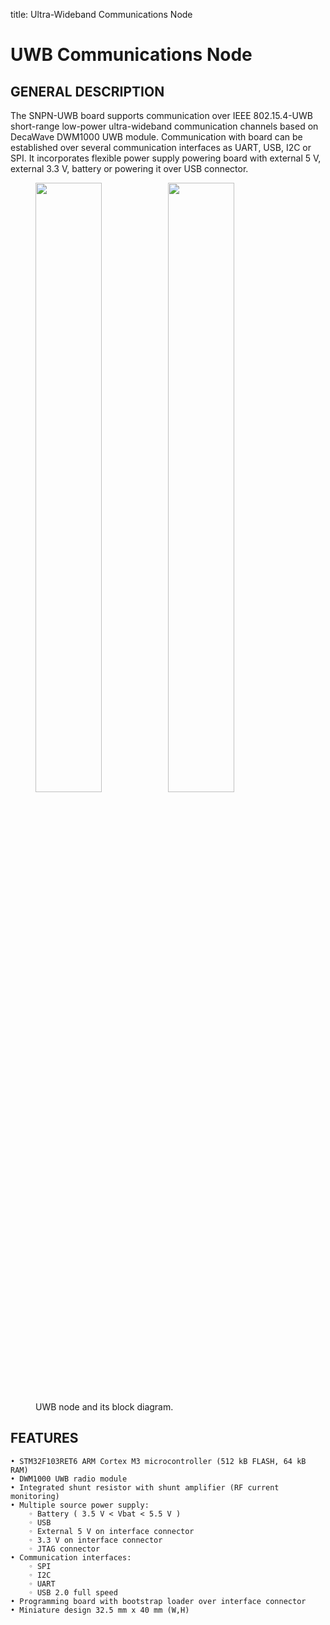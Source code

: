 title: Ultra-Wideband Communications Node

# UWB Communications Node

## GENERAL DESCRIPTION
The SNPN-UWB board supports communication over IEEE 802.15.4-UWB short-range low-power ultra-wideband communication channels based on DecaWave DWM1000 UWB module. Communication with board can be established over several communication interfaces as UART, USB, I2C or SPI. It incorporates flexible power supply powering board with external 5 V, external 3.3 V, battery or powering it over USB connector.

<figure>
    <img src="img/hw/uwb/snpn_uwb.jpg" style="width:50%"><img src="img/hw/uwb/SNPN-UWB_Block_Diagram.jpg" style="width:50%">
    <figcaption>UWB node and its block diagram.</figcaption>
</figure>

## FEATURES
    • STM32F103RET6 ARM Cortex M3 microcontroller (512 kB FLASH, 64 kB RAM)
    • DWM1000 UWB radio module
    • Integrated shunt resistor with shunt amplifier (RF current monitoring)
    • Multiple source power supply:
        ◦ Battery ( 3.5 V < Vbat < 5.5 V )
        ◦ USB
        ◦ External 5 V on interface connector
        ◦ 3.3 V on interface connector
        ◦ JTAG connector
    • Communication interfaces:
        ◦ SPI
        ◦ I2C
        ◦ UART
        ◦ USB 2.0 full speed
    • Programming board with bootstrap loader over interface connector
    • Miniature design 32.5 mm x 40 mm (W,H)




